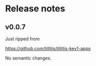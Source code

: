# Release notes

## v0.0.7

Just ripped from 

https://github.com/tillitis/tillitis-key1-apps

No semantic changes.
